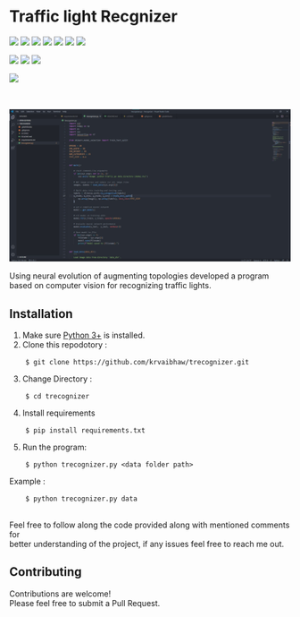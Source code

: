 # Traffic light Recgnizer

![](https://img.shields.io/badge/Excitement-High-red)
![](https://img.shields.io/badge/Maintained-Yes-indigo)
![](https://img.shields.io/badge/Pull_Requests-Accepting-yellow)
![](https://img.shields.io/github/forks/krvaibhaw/trecognizer)
![](https://img.shields.io/github/contributors/krvaibhaw/trecognizer)
![](https://img.shields.io/github/issues/krvaibhaw/trecognizer)
![](https://img.shields.io/github/stars/krvaibhaw/trecognizer)

![](https://img.shields.io/badge/Contributions-Accepting-pink)
![](https://img.shields.io/github/license/krvaibhaw/trecognizer)
[![](https://img.shields.io/badge/By_Me_A_Coffee-Paypal-skyblue)](https://www.paypal.com/paypalme/krvaibhaw/100)

![](https://img.shields.io/badge/Python-blue)

<br>

<p align="center">
<img src="/preview/preview.jpg">
</p>

Using neural evolution of augmenting topologies developed a program<br>based on computer vision for recognizing traffic lights.

## Installation

1. Make sure [Python 3+](https://www.python.org/downloads/) is installed.
2. Clone this repodotory : 
```
    $ git clone https://github.com/krvaibhaw/trecognizer.git
``` 
3.  Change Directory :
```
    $ cd trecognizer
``` 
4. Install requirements  
```
    $ pip install requirements.txt
``` 
5. Run the program:
```
    $ python trecognizer.py <data folder path>
```
Example :
```
    $ python trecognizer.py data
```
<br>
Feel free to follow along the code provided along with mentioned comments for 
<br>better understanding of the project, if any issues feel free to reach me out.

## Contributing

Contributions are welcome!
<br>Please feel free to submit a Pull Request.
